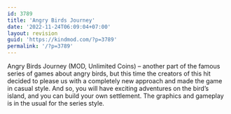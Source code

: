 ```yaml
---
id: 3789
title: 'Angry Birds Journey'
date: '2022-11-24T06:09:04+07:00'
layout: revision
guid: 'https://kindmod.com/?p=3789'
permalink: '/?p=3789'
---
```


Angry Birds Journey (MOD, Unlimited Coins) – another part of the famous series of games about angry birds, but this time the creators of this hit decided to please us with a completely new approach and made the game in casual style. And so, you will have exciting adventures on the bird’s island, and you can build your own settlement. The graphics and gameplay is in the usual for the series style.